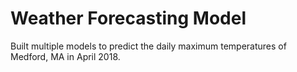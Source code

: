 # Weather Forecasting Model

Built multiple models to predict the daily maximum temperatures of Medford, MA in April 2018.